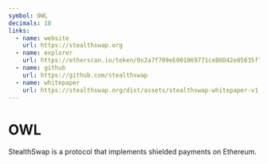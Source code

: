 ```yaml
---
symbol: OWL
decimals: 18
links:
  - name: website
    url: https://stealthswap.org
  - name: explorer
    url: https://etherscan.io/token/0x2a7f709eE001069771ceB6D42e85035f7D18E736
  - name: github
    url: https://github.com/stealthswap
  - name: whitepaper
    url: https://stealthswap.org/dist/assets/stealthswap-whitepaper-v1.pdf
---
```


# OWL

StealthSwap is a protocol that implements shielded payments on Ethereum.
